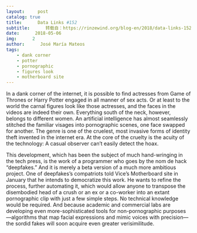 ```yaml
---
layout:     post
catalog: true
title:      Data Links #152
subtitle:      转载自：https://rinzewind.org/blog-en/2018/data-links-152.html
date:      2018-05-06
img:      2
author:      José María Mateos
tags:
    - dank corner
    - potter
    - pornographic
    - figures look
    - motherboard site
---
```


In a dank corner of the internet, it is possible to find actresses from 
Game of Thrones or Harry Potter engaged in all manner of sex acts. Or at 
least to the world the carnal figures look like those actresses, and the 
faces in the videos are indeed their own. Everything south of the neck, 
however, belongs to different women. An artificial intelligence has almost 
seamlessly stitched the familiar visages into pornographic scenes, one face 
swapped for another. The genre is one of the cruelest, most invasive forms 
of identity theft invented in the internet era. At the core of the cruelty 
is the acuity of the technology: A casual observer can’t easily detect the 
hoax.

This development, which has been the subject of much hand-wringing in the 
tech press, is the work of a programmer who goes by the nom de hack 
“deepfakes.” And it is merely a beta version of a much more ambitious 
project. One of deepfakes’s compatriots told Vice’s Motherboard site in 
January that he intends to democratize this work. He wants to refine the 
process, further automating it, which would allow anyone to transpose the 
disembodied head of a crush or an ex or a co-worker into an extant 
pornographic clip with just a few simple steps. No technical knowledge would 
be required. And because academic and commercial labs are developing even 
more-sophisticated tools for non-pornographic purposes—algorithms that map 
facial expressions and mimic voices with precision—the sordid fakes will 
soon acquire even greater verisimilitude.
